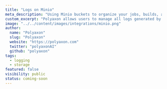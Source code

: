 ```yaml
---
title: "Logs on Minio"
meta_description: "Using Minio buckets to organize your jobs, builds, and experiment logs."
custom_excerpt: "Polyaxon allows users to manage all logs generated by jobs, builds, and experiments containers in Minio."
image: "../../content/images/integrations/minio.png"
author:
  name: "Polyaxon"
  slug: "Polyaxon"
  website: "https://polyaxon.com"
  twitter: "polyaxonAI"
  github: "polyaxon"
tags: 
  - logging
  - storage
featured: false
visibility: public
status: coming-soon
---
```

